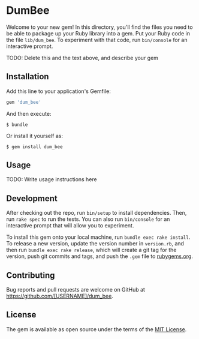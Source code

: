 # DumBee

Welcome to your new gem! In this directory, you'll find the files you need to be able to package up your Ruby library into a gem. Put your Ruby code in the file `lib/dum_bee`. To experiment with that code, run `bin/console` for an interactive prompt.

TODO: Delete this and the text above, and describe your gem

## Installation

Add this line to your application's Gemfile:

```ruby
gem 'dum_bee'
```

And then execute:

    $ bundle

Or install it yourself as:

    $ gem install dum_bee

## Usage

TODO: Write usage instructions here

## Development

After checking out the repo, run `bin/setup` to install dependencies. Then, run `rake spec` to run the tests. You can also run `bin/console` for an interactive prompt that will allow you to experiment.

To install this gem onto your local machine, run `bundle exec rake install`. To release a new version, update the version number in `version.rb`, and then run `bundle exec rake release`, which will create a git tag for the version, push git commits and tags, and push the `.gem` file to [rubygems.org](https://rubygems.org).

## Contributing

Bug reports and pull requests are welcome on GitHub at https://github.com/[USERNAME]/dum_bee.


## License

The gem is available as open source under the terms of the [MIT License](http://opensource.org/licenses/MIT).

